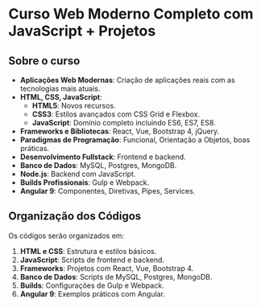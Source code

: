 # Curso Web Moderno Completo com JavaScript + Projetos

## Sobre o curso
- **Aplicações Web Modernas**: Criação de aplicações reais com as tecnologias mais atuais.
- **HTML, CSS, JavaScript**:
  - **HTML5**: Novos recursos.
  - **CSS3**: Estilos avançados com CSS Grid e Flexbox.
  - **JavaScript**: Domínio completo incluindo ES6, ES7, ES8.
- **Frameworks e Bibliotecas**: React, Vue, Bootstrap 4, jQuery.
- **Paradigmas de Programação**: Funcional, Orientação a Objetos, boas práticas.
- **Desenvolvimento Fullstack**: Frontend e backend.
- **Banco de Dados**: MySQL, Postgres, MongoDB.
- **Node.js**: Backend com JavaScript.
- **Builds Profissionais**: Gulp e Webpack.
- **Angular 9**: Componentes, Diretivas, Pipes, Services.

## Organização dos Códigos
Os códigos serão organizados em:
1. **HTML e CSS**: Estrutura e estilos básicos.
2. **JavaScript**: Scripts de frontend e backend.
3. **Frameworks**: Projetos com React, Vue, Bootstrap 4.
4. **Banco de Dados**: Scripts de MySQL, Postgres, MongoDB.
5. **Builds**: Configurações de Gulp e Webpack.
6. **Angular 9**: Exemplos práticos com Angular.
